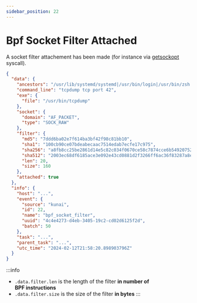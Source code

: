 ```yaml
---
sidebar_position: 22
---
```


# Bpf Socket Filter Attached

A socket filter attachement has been made (for instance via [getsockopt](https://man7.org/linux/man-pages/man2/getsockopt.2.html) syscall).

```json
{
  "data": {
    "ancestors": "/usr/lib/systemd/systemd|/usr/bin/login|/usr/bin/zsh|/usr/bin/bash|/usr/bin/xinit|/usr/bin/i3|/usr/bin/bash|/usr/bin/urxvt|/usr/bin/zsh|/usr/bin/bash|/usr/bin/sudo|/usr/bin/sudo|/usr/bin/timeout",
    "command_line": "tcpdump tcp port 42",
    "exe": {
      "file": "/usr/bin/tcpdump"
    },
    "socket": {
      "domain": "AF_PACKET",
      "type": "SOCK_RAW"
    },
    "filter": {
      "md5": "7ddd6ba02e7f614ba3bf42f98c81bb10",
      "sha1": "100cb90ce07bdeabecaac7514edab7ecfe17c975",
      "sha256": "a8fb8cc25be2861d14e5c82c034f0670ce58c7874cce6b5492075285cfcf359d",
      "sha512": "2003ec68df6185ace3e092e43cd0881d2f3266ff6ac36f83287a8e37cad92c4d36cd0b97775444f9a8966f505e6091e83898547b6a6a9ee5c5f389944c25bfd4",
      "len": 20,
      "size": 160
    },
    "attached": true
  },
  "info": {
    "host": "...",
    "event": {
      "source": "kunai",
      "id": 22,
      "name": "bpf_socket_filter",
      "uuid": "4c4e4273-d4eb-3405-19c2-cd02d6125f2d",
      "batch": 50
    },
    "task": "...",
    "parent_task": "...",
    "utc_time": "2024-02-12T21:58:20.898903796Z"
  }
}
```

:::info

* `.data.filter.len` is the length of the filter **in number of BPF instructions**
* `.data.filter.size` is the size of the filter **in bytes**
:::